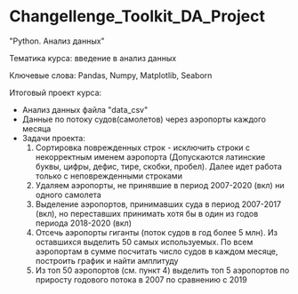 # Changellenge_Toolkit_DA_Project
"Python. Анализ данных"

Тематика курса: введение в анализ данных

Ключевые слова: Pandas, Numpy, Matplotlib, Seaborn

Итоговый проект курса: 

  * Анализ данных файла "data_csv"
  * Данные по потоку судов(самолетов) через аэропорты каждого месяца
  * Задачи проекта:
    1) Сортировка поврежденных строк - исключить строки с некорректным именем аэропорта (Допускаются латинские буквы, цифры, дефис, тире, скобки, пробел). Далее идет работа только с неповрежденными строками
    2) Удаляем аэропорты, не принявшие в период 2007-2020 (вкл) ни одного самолета
    3) Выделение аэропортов, принимавших суда в период 2007-2017 (вкл), но переставших принимать хотя бы в один из годов периода 2018-2020 (вкл)
    4) Отсечь аэропорты гиганты (поток судов в год более 5 млн). Из оставшихся выделить 50 самых используемых. По всем аэропортам в сумме посчитать число судов в каждом месяце, построить график и найти амплитуду
    5) Из топ 50 аэропортов (см. пункт 4) выделить топ 5 аэропортов по приросту годового потока в 2007 по сравнению с 2019
  
